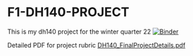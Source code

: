 # F1-DH140-PROJECT


This is my dh140 project for the winter quarter 22 [![Binder](https://mybinder.org/badge_logo.svg)](https://mybinder.org/v2/gh/AlejoFernandez126/F1-DH140-PROJECT/HEAD)


Detailed PDF for project rubric
[DH140_FinalProjectDetails.pdf](https://github.com/AlejoFernandez126/F1-DH140-PROJECT/files/8201663/DH140_FinalProjectDetails.pdf)
